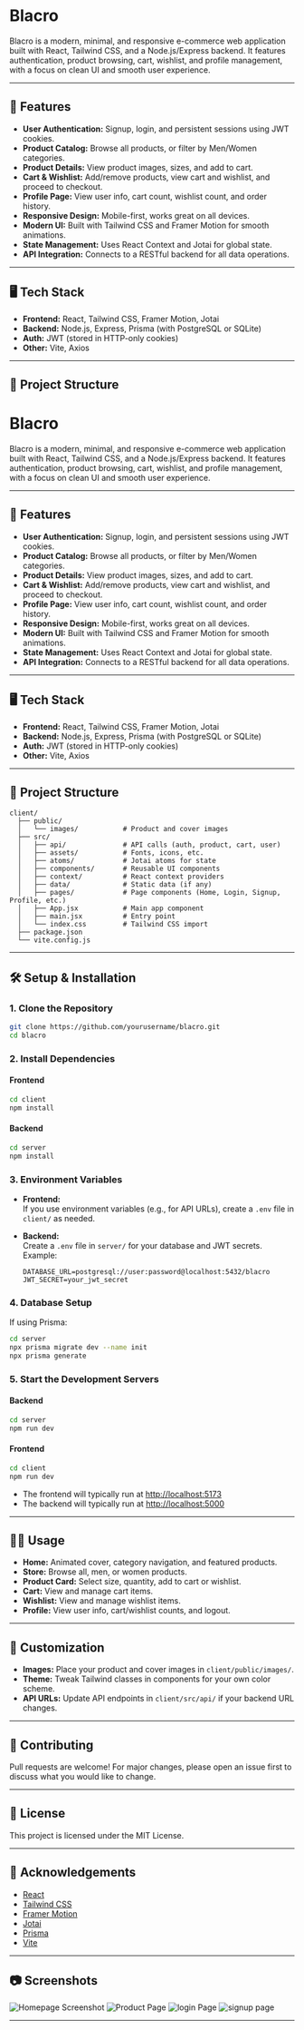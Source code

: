 # Blacro

Blacro is a modern, minimal, and responsive e-commerce web application built with React, Tailwind CSS, and a Node.js/Express backend. It features authentication, product browsing, cart, wishlist, and profile management, with a focus on clean UI and smooth user experience.

---

## 🚀 Features

- **User Authentication:** Signup, login, and persistent sessions using JWT cookies.
- **Product Catalog:** Browse all products, or filter by Men/Women categories.
- **Product Details:** View product images, sizes, and add to cart.
- **Cart & Wishlist:** Add/remove products, view cart and wishlist, and proceed to checkout.
- **Profile Page:** View user info, cart count, wishlist count, and order history.
- **Responsive Design:** Mobile-first, works great on all devices.
- **Modern UI:** Built with Tailwind CSS and Framer Motion for smooth animations.
- **State Management:** Uses React Context and Jotai for global state.
- **API Integration:** Connects to a RESTful backend for all data operations.

---

## 🖥️ Tech Stack

- **Frontend:** React, Tailwind CSS, Framer Motion, Jotai
- **Backend:** Node.js, Express, Prisma (with PostgreSQL or SQLite)
- **Auth:** JWT (stored in HTTP-only cookies)
- **Other:** Vite, Axios

---

## 📂 Project Structure
# Blacro

Blacro is a modern, minimal, and responsive e-commerce web application built with React, Tailwind CSS, and a Node.js/Express backend. It features authentication, product browsing, cart, wishlist, and profile management, with a focus on clean UI and smooth user experience.

---

## 🚀 Features

- **User Authentication:** Signup, login, and persistent sessions using JWT cookies.
- **Product Catalog:** Browse all products, or filter by Men/Women categories.
- **Product Details:** View product images, sizes, and add to cart.
- **Cart & Wishlist:** Add/remove products, view cart and wishlist, and proceed to checkout.
- **Profile Page:** View user info, cart count, wishlist count, and order history.
- **Responsive Design:** Mobile-first, works great on all devices.
- **Modern UI:** Built with Tailwind CSS and Framer Motion for smooth animations.
- **State Management:** Uses React Context and Jotai for global state.
- **API Integration:** Connects to a RESTful backend for all data operations.

---

## 🖥️ Tech Stack

- **Frontend:** React, Tailwind CSS, Framer Motion, Jotai
- **Backend:** Node.js, Express, Prisma (with PostgreSQL or SQLite)
- **Auth:** JWT (stored in HTTP-only cookies)
- **Other:** Vite, Axios

---

## 📂 Project Structure

```
client/
  ├── public/
  │   └── images/           # Product and cover images
  ├── src/
  │   ├── api/              # API calls (auth, product, cart, user)
  │   ├── assets/           # Fonts, icons, etc.
  │   ├── atoms/            # Jotai atoms for state
  │   ├── components/       # Reusable UI components
  │   ├── context/          # React context providers
  │   ├── data/             # Static data (if any)
  │   ├── pages/            # Page components (Home, Login, Signup, Profile, etc.)
  │   ├── App.jsx           # Main app component
  │   ├── main.jsx          # Entry point
  │   └── index.css         # Tailwind CSS import
  ├── package.json
  └── vite.config.js
```

---

## 🛠️ Setup & Installation

### 1. Clone the Repository

```bash
git clone https://github.com/yourusername/blacro.git
cd blacro
```

### 2. Install Dependencies

#### Frontend

```bash
cd client
npm install
```

#### Backend

```bash
cd server
npm install
```

### 3. Environment Variables

- **Frontend:**  
  If you use environment variables (e.g., for API URLs), create a `.env` file in `client/` as needed.

- **Backend:**  
  Create a `.env` file in `server/` for your database and JWT secrets. Example:
  ```
  DATABASE_URL=postgresql://user:password@localhost:5432/blacro
  JWT_SECRET=your_jwt_secret
  ```

### 4. Database Setup

If using Prisma:

```bash
cd server
npx prisma migrate dev --name init
npx prisma generate
```

### 5. Start the Development Servers

#### Backend

```bash
cd server
npm run dev
```

#### Frontend

```bash
cd client
npm run dev
```

- The frontend will typically run at [http://localhost:5173](http://localhost:5173)
- The backend will typically run at [http://localhost:5000](http://localhost:5000)

---

## 🧑‍💻 Usage

- **Home:** Animated cover, category navigation, and featured products.
- **Store:** Browse all, men, or women products.
- **Product Card:** Select size, quantity, add to cart or wishlist.
- **Cart:** View and manage cart items.
- **Wishlist:** View and manage wishlist items.
- **Profile:** View user info, cart/wishlist counts, and logout.

---

## 📝 Customization

- **Images:** Place your product and cover images in `client/public/images/`.
- **Theme:** Tweak Tailwind classes in components for your own color scheme.
- **API URLs:** Update API endpoints in `client/src/api/` if your backend URL changes.

---

## 🤝 Contributing

Pull requests are welcome! For major changes, please open an issue first to discuss what you would like to change.

---

## 📄 License

This project is licensed under the MIT License.

---

## 🙏 Acknowledgements

- [React](https://react.dev/)
- [Tailwind CSS](https://tailwindcss.com/)
- [Framer Motion](https://www.framer.com/motion/)
- [Jotai](https://jotai.org/)
- [Prisma](https://www.prisma.io/)
- [Vite](https://vitejs.dev/)

---

## 📷 Screenshots

![Homepage Screenshot](client/public/images/image.png)
![Product Page](client/public/images/image_copy.png)
![login Page](client/public/images/login.png)
![signup page](client/public/images/signup.png)

---

